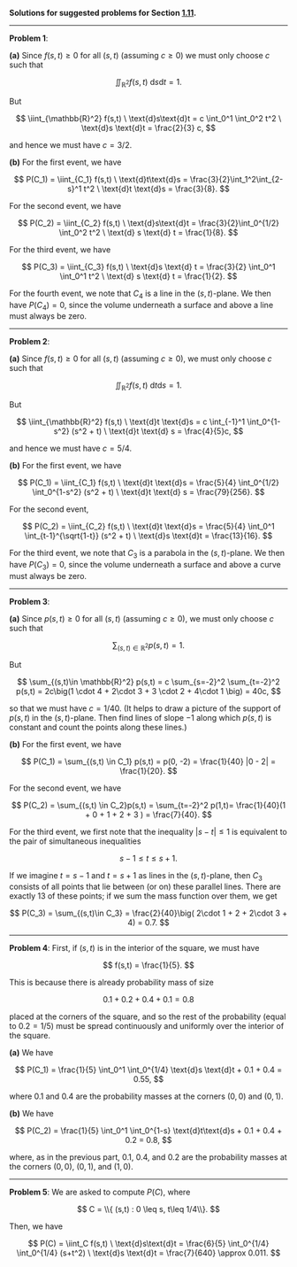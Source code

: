 **Solutions for suggested problems for Section [1.11](./05-suggested-problems.md).**

---

**Problem 1**:

**(a)** Since $f(s,t) \geq 0$ for all $(s,t)$ (assuming $c\geq 0$) we must only choose $c$ such that

$$
\iint_{\mathbb{R}^2} f(s,t) \ \text{d}s\text{d}t= 1.
$$

But

$$
\iint_{\mathbb{R}^2} f(s,t) \ \text{d}s\text{d}t = c \int_0^1 \int_0^2 t^2 \ \text{d}s \text{d}t = \frac{2}{3} c,
$$

and hence we must have $c = 3/2$.

**(b)** For the first event, we have

$$
P(C_1) = \iint_{C_1} f(s,t) \ \text{d}t\text{d}s = \frac{3}{2}\int_1^2\int_{2-s}^1 t^2 \ \text{d}t \text{d}s = \frac{3}{8}.
$$

For the second event, we have

$$
P(C_2) = \iint_{C_2} f(s,t) \ \text{d}s\text{d}t = \frac{3}{2}\int_0^{1/2} \int_0^2 t^2 \ \text{d} s \text{d} t = \frac{1}{8}.
$$

For the third event, we have

$$
P(C_3) = \iint_{C_3} f(s,t) \ \text{d}s \text{d} t = \frac{3}{2} \int_0^1 \int_0^1 t^2 \ \text{d} s \text{d} t = \frac{1}{2}.
$$

For the fourth event, we note that $C_4$ is a line in the $(s,t)$-plane. We then have $P(C_4)=0$, since the volume underneath a surface and above a line must always be zero.

---

**Problem 2**:

**(a)** Since $f(s,t)\geq 0$ for all $(s,t)$ (assuming $c\geq 0$), we must only choose $c$ such that

$$
\iint_{\mathbb{R}^2} f(s,t) \ \text{d}t \text{d}s = 1.
$$

But

$$
\iint_{\mathbb{R}^2} f(s,t) \ \text{d}t \text{d}s = c \int_{-1}^1 \int_0^{1-s^2} (s^2 + t) \ \text{d}t \text{d} s = \frac{4}{5}c,
$$

and hence we must have $c = 5/4$.

**(b)** For the first event, we have

$$
P(C_1) = \iint_{C_1} f(s,t) \ \text{d}t \text{d}s = \frac{5}{4} \int_0^{1/2} \int_0^{1-s^2} (s^2 + t) \ \text{d}t \text{d} s = \frac{79}{256}.
$$

For the second event,

$$
P(C_2) = \iint_{C_2} f(s,t) \ \text{d}t \text{d}s = \frac{5}{4} \int_0^1 \int_{t-1}^{\sqrt{1-t}} (s^2 + t) \ \text{d}s \text{d}t = \frac{13}{16}.
$$

For the third event, we note that $C_3$ is a parabola in the $(s,t)$-plane. We then have $P(C_3)=0$, since the volume underneath a surface and above a curve must always be zero.

---

**Problem 3**: 

**(a)** Since $p(s,t) \geq 0$ for all $(s,t)$ (assuming $c\geq 0$), we must only choose $c$ such that

$$
\sum_{(s,t)\in \mathbb{R}^2} p(s,t) = 1.
$$

But

$$
\sum_{(s,t)\in \mathbb{R}^2} p(s,t) = c \sum_{s=-2}^2 \sum_{t=-2}^2 p(s,t) = 2c\big(1 \cdot 4 + 2\cdot 3 + 3 \cdot 2 + 4\cdot 1 \big) = 40c,
$$

so that we must have $c = 1/40$. (It helps to draw a picture of the support of $p(s,t)$ in the $(s,t)$-plane. Then find lines of slope $-1$ along which $p(s,t)$ is constant and count the points along these lines.)

**(b)** For the first event, we have

$$
P(C_1) = \sum_{(s,t) \in C_1} p(s,t) = p(0, -2) = \frac{1}{40} |0 - 2| = \frac{1}{20}.
$$

For the second event, we have

$$
P(C_2) = \sum_{(s,t) \in C_2}p(s,t) = \sum_{t=-2}^2 p(1,t)= \frac{1}{40}(1 + 0 + 1 + 2 + 3 ) = \frac{7}{40}.
$$

For the third event, we first note that the inequality $|s-t|\leq 1$ is equivalent to the pair of simultaneous inequalities

$$
s-1 \leq t \leq s+1.
$$

If we imagine $t=s-1$ and $t=s+1$ as lines in the $(s,t)$-plane, then $C_3$ consists of all points that lie between (or on) these parallel lines. There are exactly 13 of these points; if we sum the mass function over them, we get

$$
P(C_3) = \sum_{(s,t)\in C_3} = \frac{2}{40}\big( 2\cdot 1 + 2 + 2\cdot 3 + 4) = 0.7.
$$

---

**Problem 4**: First, if $(s,t)$ is in the interior of the square, we must have

$$
f(s,t) = \frac{1}{5}.
$$

This is because there is already probability mass of size

$$
0.1 + 0.2 + 0.4 + 0.1 = 0.8
$$

placed at the corners of the square, and so the rest of the probability (equal to $0.2 = 1/5$) must be spread continuously and uniformly over the interior of the square.

**(a)** We have

$$
P(C_1) = \frac{1}{5} \int_0^1 \int_0^{1/4}  \text{d}s \text{d}t + 0.1 + 0.4 = 0.55,
$$

where $0.1$ and $0.4$ are the probability masses at the corners $(0,0)$ and $(0,1)$.

**(b)** We have

$$
P(C_2) = \frac{1}{5} \int_0^1 \int_0^{1-s} \text{d}t\text{d}s + 0.1 + 0.4 + 0.2 = 0.8,
$$

where, as in the previous part, $0.1$, $0.4$, and $0.2$ are the probability masses at the corners $(0,0)$, $(0,1)$, and $(1,0)$.

---

**Problem 5**: We are asked to compute $P(C)$, where

$$
C = \\{ (s,t) : 0 \leq s, t\leq 1/4\\}.
$$

Then, we have

$$
P(C) = \iint_C f(s,t) \ \text{d}s\text{d}t = \frac{6}{5} \int_0^{1/4} \int_0^{1/4} (s+t^2) \ \text{d}s \text{d}t = \frac{7}{640} \approx 0.011.
$$
